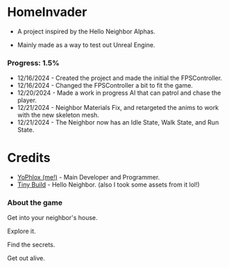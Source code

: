 # HomeInvader

* A project inspired by the Hello Neighbor Alphas.

* Mainly made as a way to test out Unreal Engine.


### Progress: 1.5%

* 12/16/2024 - Created the project and made the initial the FPSController.
* 12/16/2024 - Changed the FPSController a bit to fit the game.
* 12/20/2024 - Made a work in progress AI that can patrol and chase the player.
* 12/21/2024 - Neighbor Materials Fix, and retargeted the anims to work with the new skeleton mesh.
* 12/21/2024 - The Neighbor now has an Idle State, Walk State, and Run State.

# Credits

* [YoPhlox (me!)](https://twitter.com/YoPhlox) - Main Developer and Programmer.
* [Tiny Build](https://www.youtube.com/@TinyBuild) - Hello Neighbor. (also I took some assets from it lol!)

### About the game

Get into your neighbor's house.

Explore it.

Find the secrets.

Get out alive.
